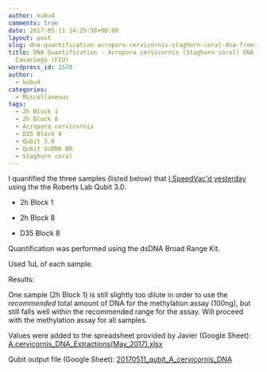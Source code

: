 ```yaml
---
author: kubu4
comments: true
date: 2017-05-11 14:25:58+00:00
layout: post
slug: dna-quantification-acropora-cervicornis-staghorn-coral-dna-from-javier-casariego-fiu-2
title: DNA Quantification - Acropora cervicornis (Staghorn coral) DNA from Javier
  Casariego (FIU)
wordpress_id: 2578
author:
  - kubu4
categories:
  - Miscellaneous
tags:
  - 2h Block 1
  - 2h Block 8
  - Acropora cervicornis
  - D35 Block 8
  - Qubit 3.0
  - Qubit dsDNA BR
  - Staghorn coral
---
```


I quantified the three samples (listed below) that [I SpeedVac'd yesterday](https://robertslab.github.io/sams-notebook/2017/05/10/dna-concentration-acropora-cervicornis-staghorn-coral-dna-from-javier-casariego-fiu.html) using the the Roberts Lab Qubit 3.0.




    
  * 2h Block 1

    
  * 2h Block 8

    
  * D35 Block 8



Quantification was performed using the dsDNA Broad Range Kit.

Used 1uL of each sample.

Results:

One sample (2h Block 1) is still slightly too dilute in order to use the _recommended_ total amount of DNA for the methylation assay (100ng), but still falls well within the recommended range for the assay. Will proceed with the methylation assay for all samples.

Values were added to the spreadsheet provided by Javier (Google Sheet): [A.cervicornis_DNA_Extractions(May_2017).xlsx](https://docs.google.com/spreadsheets/d/1VOZI7LkzBx6tm0RsQQicRNOCKMf83wZb4CMWcdukXgQ/edit?usp=sharing)



Qubit output file (Google Sheet): [20170511_qubit_A_cervicornis_DNA](https://docs.google.com/spreadsheets/d/1tFWB1lCO0bSAb7TPxcgVvtGVO5jL5vY3uhytjIgLMbw/edit?usp=sharing)
